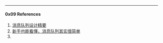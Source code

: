 





----

#### 0x09 References

1. [消息队列设计精要](https://zhuanlan.zhihu.com/p/21479556)
2. [新手也能看懂，消息队列其实很简单](https://zhuanlan.zhihu.com/p/52773169)
3. 